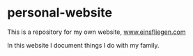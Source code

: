 # personal-website
This is a repository for my own website, www.einsfliegen.com 

In this website I document things I do with my family.
